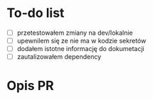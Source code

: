 # To-do list
- [ ] przetestowałem zmiany na dev/lokalnie
- [ ] upewnilem się ze nie ma w kodzie sekretów
- [ ] dodałem istotne informację do dokumetacji
- [ ] zautalizowałem dependency

# Opis PR
